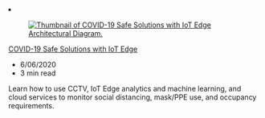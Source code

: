<!-- This file is automatically generated by build/architectures/build_index.py. Any updates will be lost. -->

<!-- markdownlint-disable MD033 -->

<li class="grid-item item-column" data-categories="Internet of Things AI + Machine Learning ">
<article class="card">
    <div class="card-header has-margin-bottom-none" aria-hidden="true">
        <figure class="image diagram has-height-175 has-overflow-hidden level">
            <a href="/azure/architecture/solution-ideas/articles/cctv-mask-detection"><img src="/azure/architecture/browse/thumbs/cctv-mask-detection.png" class="diagram" alt="Thumbnail of COVID-19 Safe Solutions with IoT Edge Architectural Diagram." data-linktype="relative-path"></a>
        </figure>
    </div>
    <div class="card-content">
        <a class="card-content-title has-margin-top-none" href="/azure/architecture/solution-ideas/articles/cctv-mask-detection">
            <p>COVID-19 Safe Solutions with IoT Edge</p>
        </a>
        <ul class="card-content-metadata">
            <li>6/06/2020</li>
            <li>3 min read</li>
        </ul>
        <p class="card-content-description">Learn how to use CCTV, IoT Edge analytics and machine learning, and cloud services to monitor social distancing, mask/PPE use, and occupancy requirements.</p>
        <div class="bottom-to-top-fade is-hidden-mobile"></div>
    </div>
</article>
</li>
